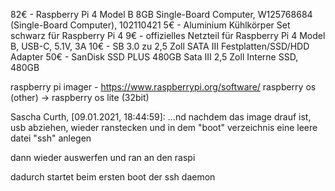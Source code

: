 82€ - Raspberry Pi 4 Model B 8GB Single-Board Computer, W125768684 (Single-Board Computer), 102110421
5€ - Aluminium Kühlkörper Set schwarz für Raspberry Pi 4
9€ - offizielles Netzteil für Raspberry Pi 4 Model B, USB-C, 5.1V, 3A
10€ - SB 3.0 zu 2,5 Zoll SATA III Festplatten/SSD/HDD Adapter
50€ - SanDisk SSD PLUS 480GB Sata III 2,5 Zoll Interne SSD, 480GB

raspberry pi imager - https://www.raspberrypi.org/software/
raspberry os (other) -> raspberry os lite (32bit)

Sascha Curth, [09.01.2021, 18:44:59]:
...nd nachdem das image drauf ist, usb abziehen, wieder ranstecken und in dem "boot" verzeichnis eine leere datei "ssh" anlegen

dann wieder auswerfen und ran an den raspi

dadurch startet beim ersten boot der ssh daemon


